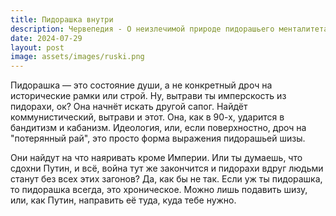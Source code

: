 ```yaml
---
title: Пидорашка внутри
description: Червепедия - О неизлечимой природе пидорашьего менталитета.
date: 2024-07-29
layout: post
image: assets/images/ruski.png
---
```


<p>Пидорашка — это состояние души, а не конкретный дроч на исторические рамки или строй. Ну, вытрави ты имперскость из пидорахи, ок? Она начнёт искать другой сапог. Найдёт коммунистический, вытрави и этот. Она, как в 90-х, ударится в бандитизм и кабанизм. Идеология, или, если поверхностно, дроч на "потерянный рай", это просто форма выражения пидорашьей шизы.</p>

<p>Они найдут на что наяривать кроме Империи. Или ты думаешь, что сдохни Путин, и всё, война тут же закончится и пидорахи вдруг людьми станут без всех этих загонов? Да, как бы не так. Если уж ты пидорашка, то пидорашка всегда, это хроническое. Можно лишь подавить шизу, или, как Путин, направить её туда, куда тебе нужно.</p>